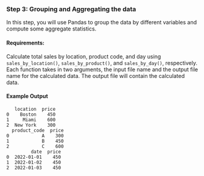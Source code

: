 ### Step 3: Grouping and Aggregating the data

In this step, you will use Pandas to group the data by different variables and compute some aggregate statistics.

#### Requirements:

Calculate total sales by location, product code, and day using `sales_by_location()`, `sales_by_product()`, and `sales_by_day()`, respectively. Each function takes in two arguments, the input file name and the output file name for the calculated data. The output file will contain the calculated data.

#### Example Output

```
   location  price
0    Boston    450
1     Miami    600
2  New York    300
  product_code  price
0            A    300
1            B    450
2            C    600
         date  price
0  2022-01-01    450
1  2022-01-02    450
2  2022-01-03    450
```
